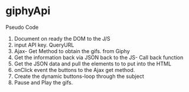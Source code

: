 # giphyApi

Pseudo Code

1. Document on ready the DOM to the J/S
2. input API key. QueryURL
3. Ajax- Get Method to obtain the gifs. from Giphy
4. Get the information back via JSON back to the JS- Call back function 
5. Get the JSON data and pull the elements to to put into the HTML
6. onClick event the buttons to the Ajax get method.
7. Create the dynamic buttons-loop through the subject
8. Pause and Play the gifs.